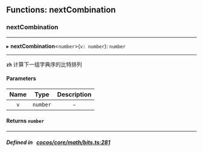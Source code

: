 ## Functions: nextCombination

### nextCombination


___
▸ **nextCombination**<`number`\>(`v: number`): `number`
___



**`zh`** 计算下一组字典序的比特排列




#### Parameters

| Name | Type | Description |
| :------: | :------: | :------: |
| `v` | `number` | - |


#### Returns `number` 
___


##### Defined in &nbsp;   [cocos/core/math/bits.ts:281](https://github.com/cocos-creator/engine/blob/c7bf6b8a9/cocos/core/math/bits.ts#L281)&nbsp;
